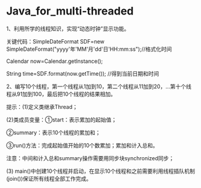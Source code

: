 # Java_for_multi-threaded


1、利用所学的线程知识，实现“动态时钟”显示功能。


关键代码：SimpleDateFormat SDF=new SimpleDateFormat("yyyy'年'MM'月'dd'日'HH:mm:ss");//格式化时间

Calendar now=Calendar.getInstance();

String  time=SDF.format(now.getTime());  //得到当前日期和时间

2、编写10个线程，第一个线程从1加到10，第二个线程从11加到20，…第十个线程从91加到100，最后把10个线程的结果相加。

提示：(1)定义类继承Thread；

(2)类成员变量：①start：表示累加的起始值；

②summary：表示10个线程的累加和；

③run()方法：完成起始值开始的10个数累加；累加和计入总和。

注意：中间和计入总和summary操作需要用同步块synchronized同步；

(3) main()中创建10个线程并启动，在显示10个线程和之前需要利用线程插队机制(join())保证所有线程全部工作完成。
